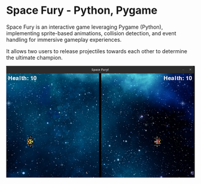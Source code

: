 # Space Fury - Python, Pygame
Space Fury is an interactive game leveraging Pygame (Python), implementing sprite-based animations, collision detection, and event handling for immersive gameplay experiences.

It allows two users to release projectiles towards each other to determine the ultimate champion.

![image](/assets/gameimg.png)